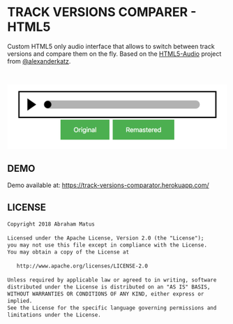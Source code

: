 # TRACK VERSIONS COMPARER - HTML5

Custom HTML5 only audio interface that allows to switch between track versions and compare them on the fly. Based on the [HTML5-Audio](https://github.com/alexanderkatz/HTML5-Audio) project from [@alexanderkatz](https://github.com/alexanderkatz).

<br><p align="center"><img src="https://raw.githubusercontent.com/aimatus/track-versions-comparator-html5/master/screenshots/screenshot.png"/></p>

## **DEMO**

Demo available at: https://track-versions-comparator.herokuapp.com/

## **LICENSE**

```
Copyright 2018 Abraham Matus

Licensed under the Apache License, Version 2.0 (the "License");
you may not use this file except in compliance with the License.
You may obtain a copy of the License at

   http://www.apache.org/licenses/LICENSE-2.0

Unless required by applicable law or agreed to in writing, software
distributed under the License is distributed on an "AS IS" BASIS,
WITHOUT WARRANTIES OR CONDITIONS OF ANY KIND, either express or implied.
See the License for the specific language governing permissions and
limitations under the License.
```